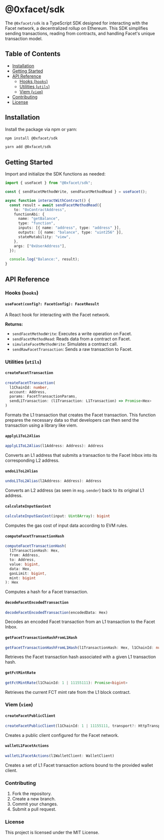 # @0xfacet/sdk

The `@0xfacet/sdk` is a TypeScript SDK designed for interacting with the Facet network, a decentralized rollup on Ethereum. This SDK simplifies sending transactions, reading from contracts, and handling Facet's unique transaction model.

## Table of Contents

- [Installation](#installation)
- [Getting Started](#getting-started)
- [API Reference](#api-reference)
  - [Hooks (`hooks`)](#hooks-hooks)
  - [Utilities (`utils`)](#utilities-utils)
  - [Viem (`viem`)](#viem-viem)
- [Contributing](#contributing)
- [License](#license)

## Installation

Install the package via npm or yarn:

```sh
npm install @0xfacet/sdk
```

```sh
yarn add @0xfacet/sdk
```

## Getting Started

Import and initialize the SDK functions as needed:

```typescript
import { useFacet } from "@0xfacet/sdk";

const { sendFacetMethodWrite, sendFacetMethodRead } = useFacet();

async function interactWithContract() {
  const result = await sendFacetMethodRead({
    to: "0xContractAddress",
    functionAbi: {
      name: "getBalance",
      type: "function",
      inputs: [{ name: "address", type: "address" }],
      outputs: [{ name: "balance", type: "uint256" }],
      stateMutability: "view",
    },
    args: ["0xUserAddress"],
  });

  console.log("Balance:", result);
}
```

## API Reference

### Hooks (`hooks`)

#### `useFacet(config?: FacetConfig): FacetResult`

A React hook for interacting with the Facet network.

**Returns:**

- `sendFacetMethodWrite`: Executes a write operation on Facet.
- `sendFacetMethodRead`: Reads data from a contract on Facet.
- `simulateFacetMethodWrite`: Simulates a contract call.
- `sendRawFacetTransaction`: Sends a raw transaction to Facet.

### Utilities (`utils`)

#### `createFacetTransaction`

```typescript
createFacetTransaction(
  l1ChainId: number,
  account: Address,
  params: FacetTransactionParams,
  sendL1Transaction: (l1Transaction: L1Transaction) => Promise<Hex>
)
```

Formats the L1 transaction that creates the Facet transaction. This function prepares the necessary data so that developers can then send the transaction using a library like viem.

#### `applyL1ToL2Alias`

```typescript
applyL1ToL2Alias(l1Address: Address): Address
```

Converts an L1 address that submits a transaction to the Facet Inbox into its corresponding L2 address.

#### `undoL1ToL2Alias`

```typescript
undoL1ToL2Alias(l2Address: Address): Address
```

Converts an L2 address (as seen in `msg.sender`) back to its original L1 address.

#### `calculateInputGasCost`

```typescript
calculateInputGasCost(input: Uint8Array): bigint
```

Computes the gas cost of input data according to EVM rules.

#### `computeFacetTransactionHash`

```typescript
computeFacetTransactionHash(
  l1TransactionHash: Hex,
  from: Address,
  to: Address,
  value: bigint,
  data: Hex,
  gasLimit: bigint,
  mint: bigint
): Hex
```

Computes a hash for a Facet transaction.

#### `decodeFacetEncodedTransaction`

```typescript
decodeFacetEncodedTransaction(encodedData: Hex)
```

Decodes an encoded Facet transaction from an L1 transaction to the Facet Inbox.

#### `getFacetTransactionHashFromL1Hash`

```typescript
getFacetTransactionHashFromL1Hash(l1TransactionHash: Hex, l1ChainId: number): Promise<Hex>
```

Retrieves the Facet transaction hash associated with a given L1 transaction hash.

#### `getFctMintRate`

```typescript
getFctMintRate(l1ChainId: 1 | 11155111): Promise<bigint>
```

Retrieves the current FCT mint rate from the L1 block contract.

### Viem (`viem`)

#### `createFacetPublicClient`

```typescript
createFacetPublicClient(l1ChainId: 1 | 11155111, transport?: HttpTransport): FacetPublicClient
```

Creates a public client configured for the Facet network.

#### `walletL1FacetActions`

```typescript
walletL1FacetActions(l1WalletClient: WalletClient)
```

Creates a set of L1 Facet transaction actions bound to the provided wallet client.

### Contributing

1. Fork the repository.
2. Create a new branch.
3. Commit your changes.
4. Submit a pull request.

### License

This project is licensed under the MIT License.
